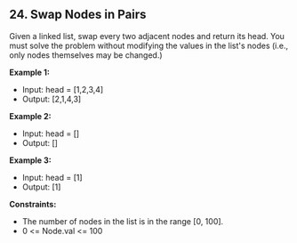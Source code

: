 ## 24. Swap Nodes in Pairs

Given a linked list, swap every two adjacent nodes and return its head. You must solve the problem without modifying the values in the list's nodes (i.e., only nodes themselves may be changed.)

**Example 1:**

- Input: head = [1,2,3,4]
- Output: [2,1,4,3]

**Example 2:**

- Input: head = []
- Output: []

**Example 3:**

- Input: head = [1]
- Output: [1]

**Constraints:**

- The number of nodes in the list is in the range [0, 100].
- 0 <= Node.val <= 100